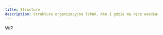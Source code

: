 ```yaml
---
title: Structure
description: Struktura organizacyjna ToPWR. Kto i gdzie ma ręce wsadzać.
---
```


WIP

